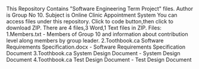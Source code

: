This Repository Contains "Software Engineering Term Project" files.
Author is Group No 10.
Subject is Online Clinic Appointment System
You can access files under this repository.
Click to code button,then click to download ZIP.
There are 4 files,3 Word,1 Text files in ZIP.
Files:
1.Members.txt - Members of Group 10 and information about contribution level along members by group leader.
2.Toothbook.ca Software Requirements Specification.docx - Software Requirements Specification Document
3.Toothbook.ca System Design Document - System Design Document 
4.Toothbook.ca Test Design Document - Test Design Document
